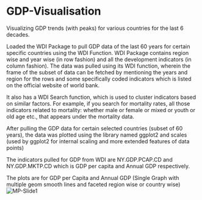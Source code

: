 # GDP-Visualisation
Visualizing GDP trends (with peaks) for various countries for the last 6 decades.    

Loaded the WDI Package to pull GDP data of the last 60 years for certain specific countries using the WDI Function.
WDI Package contains region wise and year wise (in row fashion) and all the development indicators (in column fashion). 
The data was pulled using its WDI function, wherein the frame of the subset of data can be fetched by mentioning the years 
and region for the rows and some specifically coded indicators which is listed on the official website of world bank. 

It also has a WDI Search function, which is used to cluster indicators based on similar factors.
For example, if you search for mortality rates, all those indicators related to mortality: whether male or female or mixed 
or youth or old age etc., that appears under the mortality data.

After pulling the GDP data for certain selected countries (subset of 60 years), the data was plotted using the library named ggplot2 
and scales (used by ggplot2 for internal scaling and more extended features of data points)

The indicators pulled for GDP from WDI are NY.GDP.PCAP.CD and NY.GDP.MKTP.CD which is GDP per capita and Annual GDP respectively.
 
The plots are for GDP per Capita and Annual GDP (Single Graph with multiple geom smooth lines and faceted region wise or country wise) 
![MP-Slide1](https://user-images.githubusercontent.com/93501171/143091122-2aa820aa-a962-4eff-b04f-a668241d83d9.jpg)
